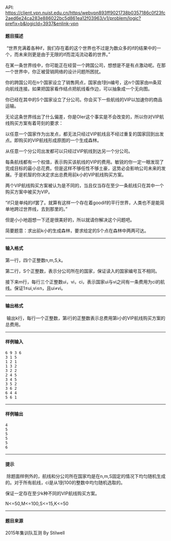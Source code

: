 API: https://client.vpn.nuist.edu.cn/https/webvpn893ff9021738b0357186c0f23fc2aed6e24ca283e886022bc5d861ea12f03963/v1/problem/logic?prefix=b&logicId=3937&enlink-vpn

#### 题目描述

 “世界充满着各种if，我们存在着的这个世界也不过是为数众多的if的结果中的一个，而未来则更是由于无限的if而混沌流动着的世界。”

在某一条世界线中，你可能正在经营一个跨国公司，想想是不是有点激动呢。在那一个世界中，你正被营销网络的设计问题所困扰。

你的跨国公司在n个国家设立了销售网点，国家由1到n编号，这n个国家由m条双向航线连接。如果把国家看作结点把航线看作边，可以抽象成一个无向图。

你已经在其中的S个国家设立了分公司。你会买下一些航线的VIP以加速你的商品运输。

无论这条世界线出了什么偏差，你是OIer这个事实是不会改变的，所以你对VIP航线购买方案有着苛刻的要求：

以任意一个国家作为出发点，都无法只经过VIP航线且不经过重复的国家回到出发点。即购买的VIP航线形成原图的一个生成森林。

从任意一个分公司出发都可以只经过VIP航线到达另一个分公司。

每条航线都有一个权值，表示购买该航线的VIP的费用。敏锐的你一定一眼发现了完成目标的最小总花费。但是这样不够任性不够土豪，这势必会影响公司未来的发展。于是机智的你决定求出总费用前k小的VIP航线购买方案。

两个VIP航线购买方案被认为是不同的，当且仅当存在至少一条航线只在其中一个购买方案中被买为VIP。

“if只是单纯的if罢了。就算有这样一个存在着goodif的平行世界，人类也不是能简单地跨过世界线，去到那里的。”

但是小小地遐想一下还是很美好的，所以就请你解决这个问题吧。

简要题意：求出前k小的生成森林，要求给定的S个点在森林中两两可达。

---

#### 输入格式

第一行，四个正整数n,m,S,k。

第二行，S个正整数，表示分公司所在的国家，保证读入的国家编号互不相同。

接下来m行，每行三个正整数ui，vi，ci，表示国家ui与vi之间有一条费用为ci的航线。保证1≤ui,vi≤n，且ui≠vi。

---

#### 输出格式

 输出k行，每行一个正整数，第i行的正整数表示总费用第i小的VIP航线购买方案的总费用。

---

#### 样例输入
```
6 9 3 6
3 1 5
1 2 1
1 3 2
3 2 2
2 4 5
3 4 5
3 5 2
3 6 2
6 4 4
5 6 1
```

---

#### 样例输出
```
4
5
5
5
5
6
```

---

#### 提示

 除题面样例外的，航线和分公司所在国家均是在n,m,S固定的情况下均匀随机生成的。对于所有航线，ci是从1到100的整数中均匀随机选取的。

保证一定存在至少k种不同的VIP航线购买方案。

N<=50,M<=100,S<=15,K<=50

---

#### 题目来源

2015年集训队互测 By Stilwell